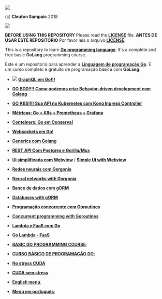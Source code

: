 ![](../golangnetwork-logo.png)

(c) **Cleuton Sampaio** 2018

[![](./banner_livros2.png)](https://www.lcm.com.br/site/#livros/busca?term=cleuton)

**BEFORE USING THIS REPOSITORY** Please read the [**LICENSE**](./LICENSE) file. 
**ANTES DE USAR ESTE REPOSITÓRIO** Por favor leia o arquivo [**LICENSE**](./LICENSE).

This is a repository to learn [**Go programming language**](https://golang.org/). It's a complete and free basic **GoLang** programming course. 

Este é um repositório para aprender a [**Linguagem de programação Go**](https://golang.org/). É um curso completo e gratuito de programação básica com **GoLang**.

- ![](./new.png) [**GraphQL em Go!!!**](./code/graphql_go/)
- [**GO BDD!!!! Como podemos criar Behavior-driven development com Golang**](./code/gobdd/)
- [**GO K8S!!!! Sua API no Kubernetes com Kong Ingress Controller**](./code/gok8s/)
- [**Métricas: Go + K8s + Prometheus + Grafana**](./code/gok8sgrafana)
- [**Conteiners: Go em Conserva!**](./code/goconteiner)
- [**Websockets em Go!**](./portuguese/gowebsockets)
- [**Generics com Golang**](./portuguese/gogenerics)
- [**REST API Com Postgres e Gorilla/Mux**](./portuguese/simpleapi) 
- [**Ui simplificada com Webview**](./portuguese/uidemo) / [**Simple Ui with Webview**](./english/uidemo)
- [**Redes neurais com Gorgonia**](./portuguese/deeplearning1)
- [**Neural networks with Gorgonia**](./english/deeplearning1)
- [**Banco de dados com gORM**](./code/gorm1)
- [**Databases with gORM**](./english/gorm1)
- [**Programação concorrente com Goroutines**](./portuguese/goroutines1) 
- [**Concurrent programming with Goroutines**](./english/goroutines1)
- [**Lambda e FaaS com Go**](./portuguese/golambda)
- [**Go Lambda - FaaS**](./english/golambda) 
- [**BASIC GO PROGRAMMING COURSE**](./english/course.md);
- [**CURSO BÁSICO DE PROGRAMAÇÃO GO**](./portuguese/curso.md);
- [**No stress CUDA**](./english/cuda/nostress)
- [**CUDA sem stress**](./portuguese/cuda/nostress)

- [**English menu**](./english/README.md);
- [**Menu em português**](./portuguese/README.md);



